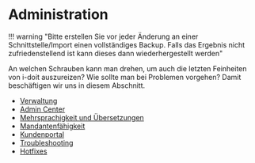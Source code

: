 # Administration

!!! warning "Bitte erstellen Sie vor jeder Änderung an einer Schnittstelle/Import einen vollständiges Backup. Falls das Ergebnis nicht zufriedenstellend ist kann dieses dann wiederhergestellt werden"

An welchen Schrauben kann man drehen, um auch die letzten Feinheiten von i-doit auszureizen? Wie sollte man bei Problemen vorgehen? Damit beschäftigen wir uns in diesem Abschnitt.

-   [Verwaltung](verwaltung/index.md)
-   [Admin Center](admin-center.md)
-   [Mehrsprachigkeit und Übersetzungen](mehrsprachigkeit-und-uebersetzungen.md)
-   [Mandantenfähigkeit](mandantenfaehigkeit.md)
-   [Kundenportal](kundenportal.md)
-   [Troubleshooting](troubleshooting/index.md)
-   [Hotfixes](hotfixes/index.md)
